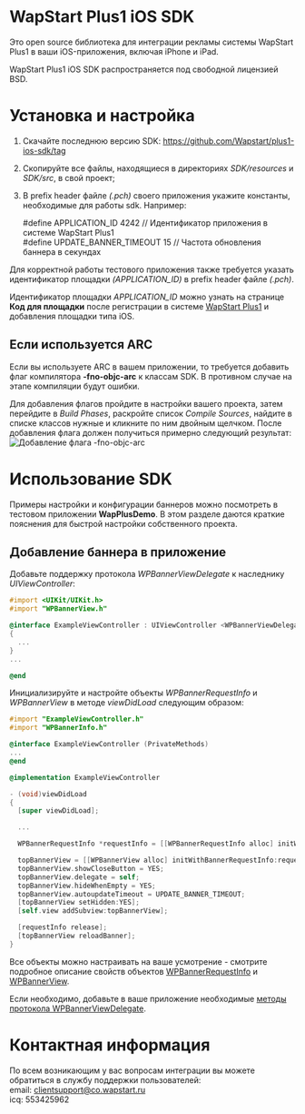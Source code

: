 WapStart Plus1 iOS SDK
======================
Это open source библиотека для интеграции рекламы системы WapStart Plus1 в ваши iOS-приложения, включая iPhone и iPad.

WapStart Plus1 iOS SDK распространяется под свободной лицензией BSD.

# Установка и настройка

1. Скачайте последнюю версию SDK: https://github.com/Wapstart/plus1-ios-sdk/tag
2. Скопируйте все файлы, находящиеся в директориях _SDK/resources_ и _SDK/src_, в свой проект;
3. В prefix header файле *(.pch)* своего приложения укажите константы, необходимые для работы sdk. Например:

    \#define APPLICATION_ID 4242 // Идентификатор приложения в системе WapStart Plus1  
    \#define UPDATE_BANNER_TIMEOUT 15 // Частота обновления баннера в секундах

Для корректной работы тестового приложения также требуется указать идентификатор площадки *(APPLICATION_ID)* в prefix header файле *(.pch)*.

Идентификатор площадки *APPLICATION_ID* можно узнать на странице **Код для площадки** после регистрации в системе [WapStart Plus1](https://plus1.wapstart.ru/) и добавления площадки типа iOS.

## Если используется ARC
Если вы используете ARC в вашем приложении, то требуется добавить флаг компилятора **-fno-objc-arc** к классам SDK. В противном случае на этапе компиляции будут ошибки.

Для добавления флагов пройдите в настройки вашего проекта, затем перейдите в *Build Phases*, раскройте список *Compile Sources*, найдите в списке классов нужные и кликните по ним двойным щелчком. После добавления флага должен получиться примерно следующий результат:
![Добавление флага -fno-objc-arc](http://www.imaladec.net/upload-files/images/Lessons/arc/arc_03.jpg)

# Использование SDK
Примеры настройки и конфигурации баннеров можно посмотреть в тестовом приложении **WapPlusDemo**. В этом разделе даются краткие пояснения для быстрой настройки собственного проекта.

## Добавление баннера в приложение
Добавьте поддержку протокола *WPBannerViewDelegate* к наследнику *UIViewController*:

```ObjectiveC
#import <UIKit/UIKit.h>
#import "WPBannerView.h"

@interface ExampleViewController : UIViewController <WPBannerViewDelegate>
{
  ...
}
...

@end
```
Инициализируйте и настройте объекты *WPBannerRequestInfo* и *WPBannerView* в методе *viewDidLoad* следующим образом:

```ObjectiveC
#import "ExampleViewController.h"
#import "WPBannerInfo.h"

@interface ExampleViewController (PrivateMethods)
...
@end

@implementation ExampleViewController

- (void)viewDidLoad
{
  [super viewDidLoad];

  ...

  WPBannerRequestInfo *requestInfo = [[WPBannerRequestInfo alloc] initWithApplicationId:APPLICATION_ID];

  topBannerView = [[WPBannerView alloc] initWithBannerRequestInfo:requestInfo];
  topBannerView.showCloseButton = YES;
  topBannerView.delegate = self;
  topBannerView.hideWhenEmpty = YES;
  topBannerView.autoupdateTimeout = UPDATE_BANNER_TIMEOUT;
  [topBannerView setHidden:YES];
  [self.view addSubview:topBannerView];

  [requestInfo release];
  [topBannerView reloadBanner];
}
```
Все объекты можно настраивать на ваше усмотрение - смотрите подробное описание свойств объектов [WPBannerRequestInfo](doc/WPBannerRequestInfo.md) и [WPBannerView](doc/WPBannerView.md).

Если необходимо, добавьте в ваше приложение необходимые [методы протокола WPBannerViewDelegate](doc/WPBannerViewDelegate.md).

# Контактная информация
По всем возникающим у вас вопросам интеграции вы можете обратиться в службу поддержки пользователей:  
email: clientsupport@co.wapstart.ru  
icq: 553425962